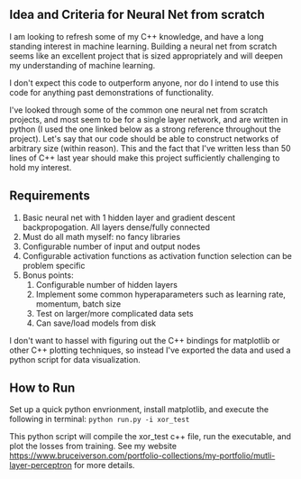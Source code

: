 ## Idea and Criteria for Neural Net from scratch
I am looking to refresh some of my C++ knowledge, and have a long standing interest in machine learning. Building a neural net from scratch seems like an excellent project that is sized appropriately and will deepen my understanding of machine learning. 

I don't expect this code to outperform anyone, nor do I intend to use this code for anything past demonstrations of functionality. 

I've looked through some of the common one neural net from scratch projects, and most seem to be for a single layer network, and are written in python (I used the one linked below as a strong reference throughout the project). Let's say that our code should be able to construct networks of arbitrary size (within reason). This and the fact that I've written less than 50 lines of C++ last year should make this project sufficiently challenging to hold my interest. 

## Requirements
1. Basic neural net with 1 hidden layer and gradient descent backpropogation. All layers dense/fully connected
2. Must do all math myself: no fancy libraries
3. Configurable number of input and output nodes
4. Configurable activation functions as activation function selection can be problem specific
5. Bonus points: 
	1. Configurable number of hidden layers
	2. Implement some common hyperaparameters such as learning rate, momentum, batch size
	3. Test on larger/more complicated data sets
	4. Can save/load models from disk

I don't want to hassel with figuring out the C++ bindings for matplotlib or other C++ plotting techniques, so instead I've exported the data and used a python script for data visualization. 

## How to Run
Set up a quick python envrionment, install matplotlib, and execute the following in terminal:
`python run.py -i xor_test`

This python script will compile the xor_test c++ file, run the executable, and plot the losses from training. 
See my website https://www.bruceiverson.com/portfolio-collections/my-portfolio/mutli-layer-perceptron for more details.